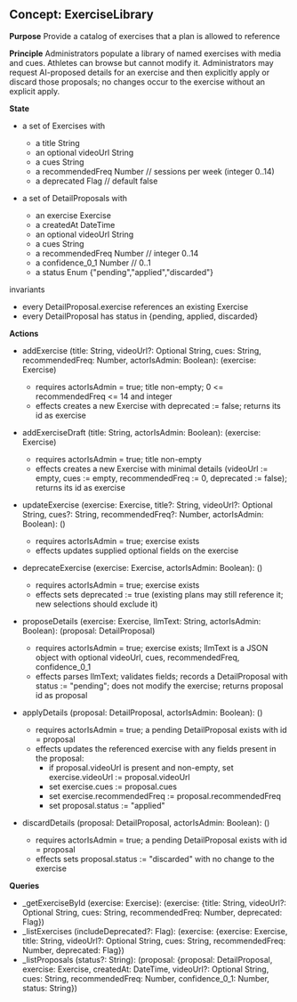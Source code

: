 ## Concept: ExerciseLibrary

**Purpose** Provide a catalog of exercises that a plan is allowed to reference

**Principle** Administrators populate a library of named exercises with media and cues. Athletes can browse but cannot modify it. Administrators may request AI-proposed details for an exercise and then explicitly apply or discard those proposals; no changes occur to the exercise without an explicit apply.

**State**
- a set of Exercises with
  - a title String
  - an optional videoUrl String
  - a cues String
  - a recommendedFreq Number // sessions per week (integer 0..14)
  - a deprecated Flag // default false

- a set of DetailProposals with
  - an exercise Exercise
  - a createdAt DateTime
  - an optional videoUrl String
  - a cues String
  - a recommendedFreq Number // integer 0..14
  - a confidence_0_1 Number // 0..1
  - a status Enum {"pending","applied","discarded"}

invariants
- every DetailProposal.exercise references an existing Exercise
- every DetailProposal has status in {pending, applied, discarded}

**Actions**
- addExercise (title: String, videoUrl?: Optional String, cues: String, recommendedFreq: Number, actorIsAdmin: Boolean): (exercise: Exercise)
  - requires actorIsAdmin = true; title non-empty; 0 <= recommendedFreq <= 14 and integer
  - effects creates a new Exercise with deprecated := false; returns its id as exercise

- addExerciseDraft (title: String, actorIsAdmin: Boolean): (exercise: Exercise)
  - requires actorIsAdmin = true; title non-empty
  - effects creates a new Exercise with minimal details (videoUrl := empty, cues := empty, recommendedFreq := 0, deprecated := false); returns its id as exercise

- updateExercise (exercise: Exercise, title?: String, videoUrl?: Optional String, cues?: String, recommendedFreq?: Number, actorIsAdmin: Boolean): ()
  - requires actorIsAdmin = true; exercise exists
  - effects updates supplied optional fields on the exercise

- deprecateExercise (exercise: Exercise, actorIsAdmin: Boolean): ()
  - requires actorIsAdmin = true; exercise exists
  - effects sets deprecated := true (existing plans may still reference it; new selections should exclude it)

- proposeDetails (exercise: Exercise, llmText: String, actorIsAdmin: Boolean): (proposal: DetailProposal)
  - requires actorIsAdmin = true; exercise exists; llmText is a JSON object with optional videoUrl, cues, recommendedFreq, confidence_0_1
  - effects parses llmText; validates fields; records a DetailProposal with status := "pending"; does not modify the exercise; returns proposal id as proposal

- applyDetails (proposal: DetailProposal, actorIsAdmin: Boolean): ()
  - requires actorIsAdmin = true; a pending DetailProposal exists with id = proposal
  - effects updates the referenced exercise with any fields present in the proposal:
    - if proposal.videoUrl is present and non-empty, set exercise.videoUrl := proposal.videoUrl
    - set exercise.cues := proposal.cues
    - set exercise.recommendedFreq := proposal.recommendedFreq
    - set proposal.status := "applied"

- discardDetails (proposal: DetailProposal, actorIsAdmin: Boolean): ()
  - requires actorIsAdmin = true; a pending DetailProposal exists with id = proposal
  - effects sets proposal.status := "discarded" with no change to the exercise

**Queries**
- _getExerciseById (exercise: Exercise): (exercise: {title: String, videoUrl?: Optional String, cues: String, recommendedFreq: Number, deprecated: Flag})
- _listExercises (includeDeprecated?: Flag): (exercise: {exercise: Exercise, title: String, videoUrl?: Optional String, cues: String, recommendedFreq: Number, deprecated: Flag})
- _listProposals (status?: String): (proposal: {proposal: DetailProposal, exercise: Exercise, createdAt: DateTime, videoUrl?: Optional String, cues: String, recommendedFreq: Number, confidence_0_1: Number, status: String})
